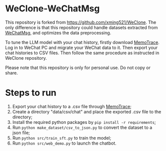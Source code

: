 # WeClone-WeChatMsg

This repository is forked from https://github.com/xming521/WeClone. The only difference is that this repository could handle datasets extracted from [WeChatMsg](https://github.com/LC044/WeChatMsg/tree/master), and optimizes the data preprocessing.

To tune the LLM model with your chat history, firstly download [MemoTrace](https://memotrace.cn/). Log in to WeChat PC and migrate your WeChat data to it. Then export your chat histories to CSV files. Then follow the same procedure as instructed in WeClone repository.

Please note that this repository is only for personal use. Do not copy or share.

# Steps to run
1. Export your chat history to a .csv file through [MemoTrace](https://memotrace.cn/);
2. Create a directory "data/csv/chat" and place the exported .csv file to the directory;
3. Install the required python packages by ``pip install -r requirements``;
4. Run ``python make_dataset/csv_to_json.py`` to convert the dataset to a json file;
5. Run ``python src/train_sft.py`` to train the model;
6. Run ``python src/web_demo.py`` to launch the chatbot.